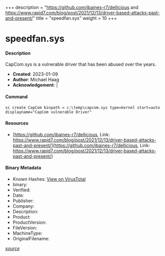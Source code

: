 +++
description = "https://github.com/jbaines-r7/dellicious and https://www.rapid7.com/blog/post/2021/12/13/driver-based-attacks-past-and-present/"
title = "speedfan.sys"
weight = 10
+++

# speedfan.sys

#### Description

CapCom.sys is a vulnerable driver that has been abused over the years.

- **Created**: 2023-01-09
- **Author**: Michael Haag
- **Acknowledgement**:  | [](https://twitter.com/)

#### Command

```
sc create CapCom binpath = c:\temp\capcom.sys type=kernel start=auto displayname="CapCom vulnerable Driver"
```

#### Resources


* [https://github.com/jbaines-r7/dellicious, Link: https://www.rapid7.com/blog/post/2021/12/13/driver-based-attacks-past-and-present/](https://github.com/jbaines-r7/dellicious, Link: https://www.rapid7.com/blog/post/2021/12/13/driver-based-attacks-past-and-present/)



#### Binary Metadata


- Known Hashes: [View on VirusTotal](https://www.virustotal.com/gui/file/) 
- binary: 
- Verified: 
- Date: 
- Publisher: 
- Company: 
- Description: 
- Product: 
- ProductVersion: 
- FileVersion: 
- MachineType: 
- OriginalFilename: 

[*source*](https://github.com/magicsword-io/LOLDrivers/tree/main/yaml/speedfan.sys.yml)
